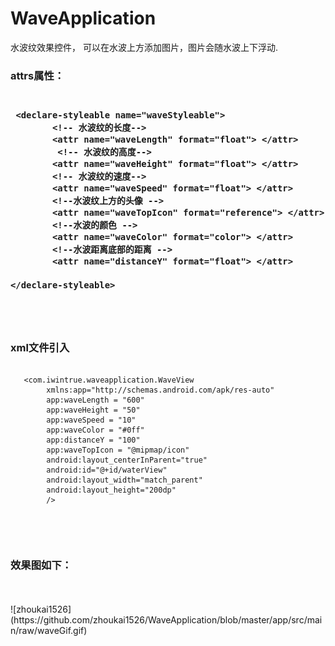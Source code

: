 # WaveApplication
水波纹效果控件，
可以在水波上方添加图片，图片会随水波上下浮动.<br>
<h3><b>attrs属性：</b><h3>

<pre><code>
 &lt;declare-styleable name="waveStyleable"&gt;
        &lt;!-- 水波纹的长度--&gt;
        &lt;attr name="waveLength" format="float"&gt; &lt;/attr&gt;
         &lt;!-- 水波纹的高度-->
        &lt;attr name="waveHeight" format="float"&gt; &lt;/attr&gt;
        &lt;!-- 水波纹的速度-->
        &lt;attr name="waveSpeed" format="float"&gt; &lt;/attr&gt;
        &lt;!--水波纹上方的头像 -->
        &lt;attr name="waveTopIcon" format="reference"&gt; &lt;/attr&gt;
        &lt;!--水波的颜色 -->
        &lt;attr name="waveColor" format="color"&gt; &lt;/attr&gt;
        &lt;!--水波距离底部的距离 -->
        &lt;attr name="distanceY" format="float"&gt; &lt;/attr&gt;

&lt;/declare-styleable&gt;

</code></pre><br>

<h3><b>xml文件引入</b></h3>
<pre><code>
   &lt;com.iwintrue.waveapplication.WaveView
        xmlns:app="http://schemas.android.com/apk/res-auto"
        app:waveLength = "600"
        app:waveHeight = "50"
        app:waveSpeed = "10"
        app:waveColor = "#0ff"
        app:distanceY = "100"
        app:waveTopIcon = "@mipmap/icon"
        android:layout_centerInParent="true"
        android:id="@+id/waterView"
        android:layout_width="match_parent"
        android:layout_height="200dp"
        /&gt;

</code></pre><br>

<h3><b>效果图如下：</b></h3>
<br><br>
![zhoukai1526](https://github.com/zhoukai1526/WaveApplication/blob/master/app/src/main/raw/waveGif.gif)
